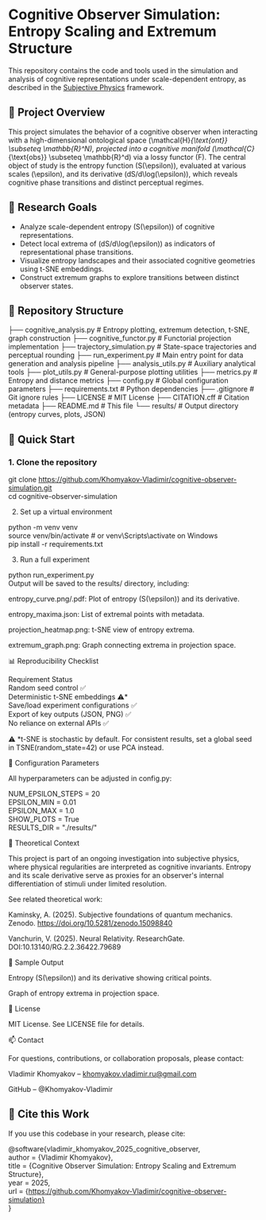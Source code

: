 # Cognitive Observer Simulation: Entropy Scaling and Extremum Structure

This repository contains the code and tools used in the simulation and analysis of cognitive representations under scale-dependent entropy, as described in the [Subjective Physics](https://doi.org/10.5281/zenodo.15544618) framework.

## 🧠 Project Overview

This project simulates the behavior of a cognitive observer when interacting with a high-dimensional ontological space \(\mathcal{H}_{\text{ont}} \subseteq \mathbb{R}^N\), projected into a cognitive manifold \(\mathcal{C}_{\text{obs}} \subseteq \mathbb{R}^d\) via a lossy functor \(F\). The central object of study is the entropy function \(S(\epsilon)\), evaluated at various scales \(\epsilon\), and its derivative \(dS/d\log(\epsilon)\), which reveals cognitive phase transitions and distinct perceptual regimes.

## 🔬 Research Goals

- Analyze scale-dependent entropy \(S(\epsilon)\) of cognitive representations.
- Detect local extrema of \(dS/d\log(\epsilon)\) as indicators of representational phase transitions.
- Visualize entropy landscapes and their associated cognitive geometries using t-SNE embeddings.
- Construct extremum graphs to explore transitions between distinct observer states.

## 📂 Repository Structure
├── cognitive_analysis.py # Entropy plotting, extremum detection, t-SNE, graph construction
├── cognitive_functor.py # Functorial projection implementation
├── trajectory_simulation.py # State-space trajectories and perceptual rounding
├── run_experiment.py # Main entry point for data generation and analysis pipeline
├── analysis_utils.py # Auxiliary analytical tools
├── plot_utils.py # General-purpose plotting utilities
├── metrics.py # Entropy and distance metrics
├── config.py # Global configuration parameters
├── requirements.txt # Python dependencies
├── .gitignore # Git ignore rules
├── LICENSE # MIT License
├── CITATION.cff # Citation metadata
├── README.md # This file
└── results/ # Output directory (entropy curves, plots, JSON)

## 🚀 Quick Start

### 1. Clone the repository

git clone https://github.com/Khomyakov-Vladimir/cognitive-observer-simulation.git  
cd cognitive-observer-simulation

2. Set up a virtual environment

python -m venv venv  
source venv/bin/activate  # or venv\Scripts\activate on Windows  
pip install -r requirements.txt

3. Run a full experiment

python run_experiment.py  
Output will be saved to the results/ directory, including:

entropy_curve.png/.pdf: Plot of entropy \(S(\epsilon)\) and its derivative.

entropy_maxima.json: List of extremal points with metadata.

projection_heatmap.png: t-SNE view of entropy extrema.

extremum_graph.png: Graph connecting extrema in projection space.

📊 Reproducibility Checklist

Requirement	Status  
Random seed control	✅  
Deterministic t-SNE embeddings	⚠️*  
Save/load experiment configurations	✅  
Export of key outputs (JSON, PNG)	✅  
No reliance on external APIs	✅  

⚠️ *t-SNE is stochastic by default. For consistent results, set a global seed in TSNE(random_state=42) or use PCA instead.

🔧 Configuration Parameters

All hyperparameters can be adjusted in config.py:

NUM_EPSILON_STEPS = 20  
EPSILON_MIN = 0.01  
EPSILON_MAX = 1.0  
SHOW_PLOTS = True  
RESULTS_DIR = "./results/"

🧠 Theoretical Context

This project is part of an ongoing investigation into subjective physics, where physical regularities are interpreted as cognitive invariants. Entropy and its scale derivative serve as proxies for an observer's internal differentiation of stimuli under limited resolution.

See related theoretical work:

Kaminsky, A. (2025). Subjective foundations of quantum mechanics. Zenodo. https://doi.org/10.5281/zenodo.15098840

Vanchurin, V. (2025). Neural Relativity. ResearchGate. DOI:10.13140/RG.2.2.36422.79689

📎 Sample Output

Entropy \(S(\epsilon)\) and its derivative showing critical points.

Graph of entropy extrema in projection space.

📄 License

MIT License. See LICENSE file for details.

📫 Contact

For questions, contributions, or collaboration proposals, please contact:

Vladimir Khomyakov – khomyakov.vladimir.ru@gmail.com

GitHub – @Khomyakov-Vladimir

## 📖 Cite this Work

If you use this codebase in your research, please cite:

@software{vladimir_khomyakov_2025_cognitive_observer,  
author = {Vladimir Khomyakov},  
title = {Cognitive Observer Simulation: Entropy Scaling and Extremum Structure},  
year = 2025,  
url = {https://github.com/Khomyakov-Vladimir/cognitive-observer-simulation}  
}
